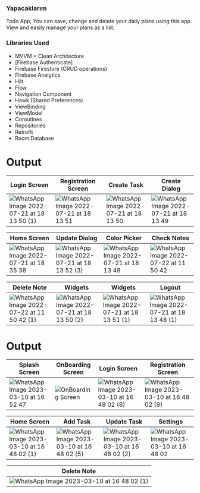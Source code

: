 ### Yapacaklarım

Todo App, You can save, change and delete your daily plans using this app. View and easily manage your plans as a list.


### Libraries Used

- MVVM + Clean Architecture
- [Firebase Authenticate]
- Firebase Firestore (CRUD operations)
- Firebase Analytics
- Hilt
- Flow
- Navigation Component
- Hawk (Shared Preferences)
- ViewBinding
- ViewModel
- Coroutines
- Repositories
- Retrofit
- Room Database

# Output
| Login Screen | Registration Screen | Create Task| Create Dialog |
| --- | --- |---| --- |
| ![WhatsApp Image 2022-07-21 at 18 13 50 (1)](https://user-images.githubusercontent.com/60755254/180250390-5f700253-657b-4c75-8f83-6a0fcf7c117f.jpeg) | ![WhatsApp Image 2022-07-21 at 18 13 51](https://user-images.githubusercontent.com/60755254/180250473-e65b95d7-e565-4e80-91a7-c1d4369ad092.jpeg) | ![WhatsApp Image 2022-07-21 at 18 13 50](https://user-images.githubusercontent.com/60755254/180250847-3379c966-6f5d-459a-8e01-7ba40a9510e7.jpeg) | ![WhatsApp Image 2022-07-21 at 18 13 49](https://user-images.githubusercontent.com/60755254/180250892-738af58c-045a-4f96-bbf0-7b9c2bb38cd8.jpeg) |

| Home Screen | Update Dialog | Color Picker | Check Notes |
| --- | --- | --- | --- |
| ![WhatsApp Image 2022-07-21 at 18 35 38](https://user-images.githubusercontent.com/60755254/180254420-e3fffc20-92e2-459b-8a06-0f6b19ce5dc7.jpeg) | ![WhatsApp Image 2022-07-21 at 18 13 52 (3)](https://user-images.githubusercontent.com/60755254/180251310-9a6a100a-de7e-4ef0-b0cc-4ba4388a8618.jpeg)| ![WhatsApp Image 2022-07-21 at 18 13 48](https://user-images.githubusercontent.com/60755254/180252148-ab8cd076-5ae6-43b1-9d82-12b7abe1ff84.jpeg) | ![WhatsApp Image 2022-07-22 at 11 50 42](https://user-images.githubusercontent.com/60755254/180402233-f802e13d-6d49-4611-8e02-f420d70dc11c.jpeg) |

| Delete Note | Widgets | Widgets | Logout |
| --- | --- | --- | --- |
| ![WhatsApp Image 2022-07-22 at 11 50 42 (1)](https://user-images.githubusercontent.com/60755254/180402264-b8c015ce-9894-41a2-a09a-8ddb719030b5.jpeg) | ![WhatsApp Image 2022-07-21 at 18 13 50 (2)](https://user-images.githubusercontent.com/60755254/180253327-7fdd318e-bab0-424e-bd97-0e309beb01dd.jpeg) | ![WhatsApp Image 2022-07-21 at 18 13 51 (1)](https://user-images.githubusercontent.com/60755254/180253364-22756c31-4fdd-405c-bc80-599d2e05478b.jpeg) | ![WhatsApp Image 2022-07-21 at 18 13 48 (1)](https://user-images.githubusercontent.com/60755254/180253513-bf7a5482-1ba3-4376-98aa-d6b533859b94.jpeg) |

# Output
| Splash Screen | OnBoarding Screen | Login Screen | Registration Screen|
| --- | --- | --- | --- |
| ![WhatsApp Image 2023-03-10 at 16 52 47]( https://user-images.githubusercontent.com/37002199/224334740-02aaf3ec-db32-41aa-bf59-84b448eb1934.jpeg)| ![OnBoarding Screen](https://user-images.githubusercontent.com/37002199/224334991-49452ebf-f592-48d6-9f4a-9b5f94d467df.jpeg) | ![WhatsApp Image 2023-03-10 at 16 48 02 (8)](https://user-images.githubusercontent.com/37002199/224335000-c7772372-8b65-41aa-8c98-29eb58a66481.jpeg) | ![WhatsApp Image 2023-03-10 at 16 48 02 (9)](https://user-images.githubusercontent.com/37002199/224335014-8d425731-2584-4258-a106-d7b7c2dd517d.jpeg) |

| Home Screen | Add Task | Update Task | Settings |
| --- | --- | --- | --- |
| ![WhatsApp Image 2023-03-10 at 16 48 02 (1)](https://user-images.githubusercontent.com/37002199/224334942-3e832b10-ed86-400d-92c9-f1508b2d05d3.jpeg)| ![WhatsApp Image 2023-03-10 at 16 48 02 (5)](https://user-images.githubusercontent.com/37002199/224334841-3c2274ea-8d20-4a74-b7f8-6a2a2d87a4b6.jpeg)| ![WhatsApp Image 2023-03-10 at 16 48 02 (2)](https://user-images.githubusercontent.com/37002199/224334783-749f439f-08bf-4f61-8dca-c607ea5b35a7.jpeg)| ![WhatsApp Image 2023-03-10 at 16 48 02](https://user-images.githubusercontent.com/37002199/224335025-d2355307-2974-42e5-a31f-19314f46da88.jpeg)|


| Delete Note |
| --- |
|![WhatsApp Image 2023-03-10 at 16 48 02 (1)](https://user-images.githubusercontent.com/37002199/224334942-3e832b10-ed86-400d-92c9-f1508b2d05d3.jpeg)|

